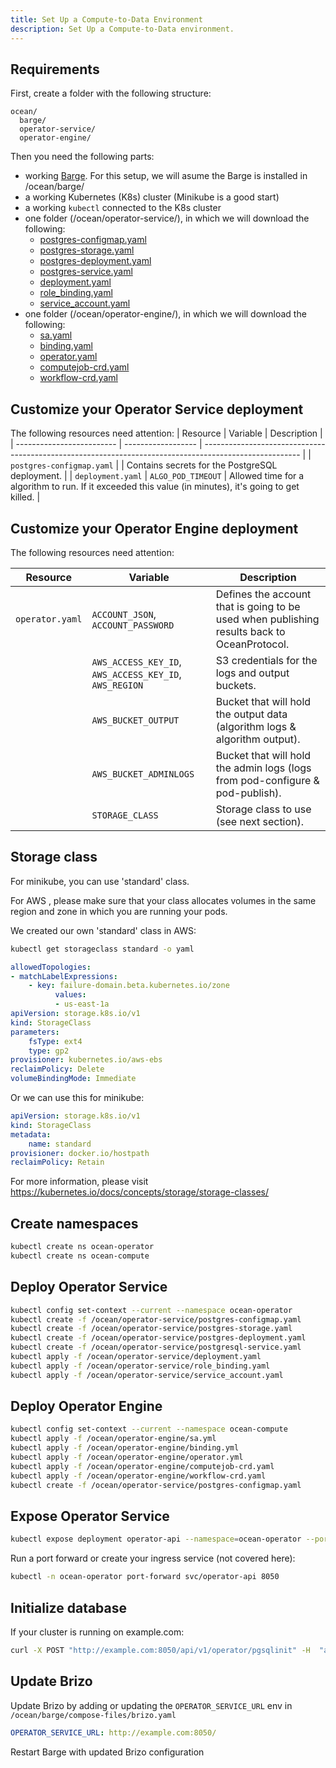 ```yaml
---
title: Set Up a Compute-to-Data Environment
description: Set Up a Compute-to-Data environment.
---
```



## Requirements


First, create a folder with the following structure:

```text
ocean/
  barge/
  operator-service/
  operator-engine/
```

Then you need the following parts:

- working [Barge](https://github.com/oceanprotocol/barge). For this setup, we will asume the Barge is installed in /ocean/barge/
- a working Kubernetes (K8s) cluster (Minikube is a good start)
- a working `kubectl` connected to the K8s cluster
- one folder (/ocean/operator-service/), in which we will download the following:
    - [postgres-configmap.yaml](https://raw.githubusercontent.com/oceanprotocol/operator-service/develop/deploy_on_k8s/postgres-configmap.yaml)
    - [postgres-storage.yaml](https://raw.githubusercontent.com/oceanprotocol/operator-service/develop/deploy_on_k8s/postgres-storage.yaml)
    - [postgres-deployment.yaml](https://raw.githubusercontent.com/oceanprotocol/operator-service/develop/deploy_on_k8s/postgres-deployment.yaml)
    - [postgres-service.yaml](https://raw.githubusercontent.com/oceanprotocol/operator-service/develop/deploy_on_k8s/postgresql-service.yaml)
    - [deployment.yaml](https://raw.githubusercontent.com/oceanprotocol/operator-service/develop/deploy_on_k8s/deployment.yaml)
    - [role_binding.yaml](https://raw.githubusercontent.com/oceanprotocol/operator-service/develop/deploy_on_k8s/role_binding.yaml)
    - [service_account.yaml](https://raw.githubusercontent.com/oceanprotocol/operator-service/develop/deploy_on_k8s/service_account.yaml)
- one folder (/ocean/operator-engine/), in which we will download the following:
    - [sa.yaml](https://raw.githubusercontent.com/oceanprotocol/operator-engine/develop/k8s_install/sa.yml)
    - [binding.yaml](https://raw.githubusercontent.com/oceanprotocol/operator-engine/develop/k8s_install/binding.yml)
    - [operator.yaml](https://raw.githubusercontent.com/oceanprotocol/operator-engine/develop/k8s_install/operator.yml)        
    - [computejob-crd.yaml](https://raw.githubusercontent.com/oceanprotocol/operator-engine/develop/k8s_install/computejob-crd.yaml)
    - [workflow-crd.yaml](https://raw.githubusercontent.com/oceanprotocol/operator-engine/develop/k8s_install/workflow-crd.yaml)    

## Customize your Operator Service deployment


The following resources need attention:
| Resource                  | Variable           | Description                                                                                            |
| ------------------------- | ------------------ | ------------------------------------------------------------------------------------------------------ |
| `postgres-configmap.yaml` |                    | Contains secrets for the PostgreSQL deployment.                                                        |
| `deployment.yaml`         | `ALGO_POD_TIMEOUT` | Allowed time for a algorithm to run. If it exceeded this value (in minutes), it's going to get killed. |

## Customize your Operator Engine deployment

The following resources need attention:

| Resource        | Variable                                               | Description                                                                                 |
| --------------- | ------------------------------------------------------ | ------------------------------------------------------------------------------------------- |
| `operator.yaml` | `ACCOUNT_JSON`, `ACCOUNT_PASSWORD`                     | Defines the account that is going to be used when publishing results back to OceanProtocol. |
|                 | `AWS_ACCESS_KEY_ID`, `AWS_ACCESS_KEY_ID`, `AWS_REGION` | S3 credentials for the logs and output buckets.                                             |
|                 | `AWS_BUCKET_OUTPUT`                                    | Bucket that will hold the output data (algorithm logs & algorithm output).                  |
|                 | `AWS_BUCKET_ADMINLOGS`                                 | Bucket that will hold the admin logs (logs from pod-configure & pod-publish).               |
|                 | `STORAGE_CLASS`                                        | Storage class to use (see next section).                                                    |

## Storage class

For minikube, you can use 'standard' class.

For AWS , please make sure that your class allocates volumes in the same region and zone in which you are running your pods.

We created our own 'standard' class in AWS:


```bash
kubectl get storageclass standard -o yaml
```

```yaml
allowedTopologies:
- matchLabelExpressions:
    - key: failure-domain.beta.kubernetes.io/zone
          values:
          - us-east-1a
apiVersion: storage.k8s.io/v1
kind: StorageClass
parameters:
    fsType: ext4
    type: gp2
provisioner: kubernetes.io/aws-ebs
reclaimPolicy: Delete
volumeBindingMode: Immediate
```

Or we can use this for minikube:

```yaml
apiVersion: storage.k8s.io/v1
kind: StorageClass
metadata:
    name: standard
provisioner: docker.io/hostpath
reclaimPolicy: Retain
```    
    
For more information, please visit https://kubernetes.io/docs/concepts/storage/storage-classes/
    
## Create namespaces

```bash
kubectl create ns ocean-operator
kubectl create ns ocean-compute
```


## Deploy Operator Service

```bash
kubectl config set-context --current --namespace ocean-operator
kubectl create -f /ocean/operator-service/postgres-configmap.yaml
kubectl create -f /ocean/operator-service/postgres-storage.yaml
kubectl create -f /ocean/operator-service/postgres-deployment.yaml
kubectl create -f /ocean/operator-service/postgresql-service.yaml
kubectl apply -f /ocean/operator-service/deployment.yaml
kubectl apply -f /ocean/operator-service/role_binding.yaml
kubectl apply -f /ocean/operator-service/service_account.yaml
```


## Deploy Operator Engine

```bash
kubectl config set-context --current --namespace ocean-compute
kubectl apply -f /ocean/operator-engine/sa.yml
kubectl apply -f /ocean/operator-engine/binding.yml
kubectl apply -f /ocean/operator-engine/operator.yml
kubectl apply -f /ocean/operator-engine/computejob-crd.yaml
kubectl apply -f /ocean/operator-engine/workflow-crd.yaml
kubectl create -f /ocean/operator-service/postgres-configmap.yaml
```


## Expose Operator Service

```bash
kubectl expose deployment operator-api --namespace=ocean-operator --port=8050
```


Run a port forward or create your ingress service (not covered here):

```bash
kubectl -n ocean-operator port-forward svc/operator-api 8050
```

## Initialize database

If your cluster is running on example.com:

```bash
curl -X POST "http://example.com:8050/api/v1/operator/pgsqlinit" -H  "accept: application/json"
```


## Update Brizo

Update Brizo by adding or updating the `OPERATOR_SERVICE_URL` env  in `/ocean/barge/compose-files/brizo.yaml`

```yaml
OPERATOR_SERVICE_URL: http://example.com:8050/
```

Restart Barge with updated Brizo configuration
